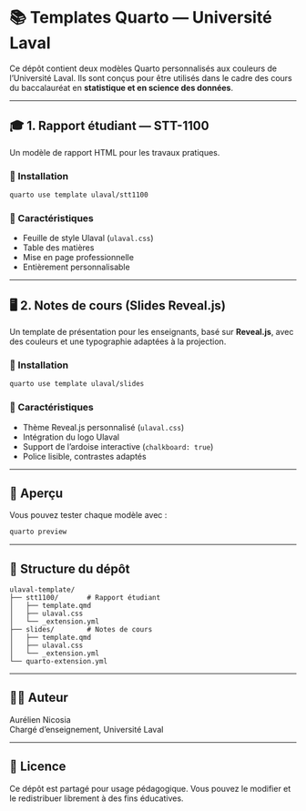 # 📚 Templates Quarto — Université Laval 

Ce dépôt contient deux modèles Quarto personnalisés aux couleurs de l’Université Laval. Ils sont conçus pour être utilisés dans le cadre des cours du baccalauréat en **statistique et en science des données**.

---

## 🎓 1. Rapport étudiant — STT-1100

Un modèle de rapport HTML pour les travaux pratiques.

### 🔧 Installation

```bash
quarto use template ulaval/stt1100
```

### 🎨 Caractéristiques

- Feuille de style Ulaval (`ulaval.css`)
- Table des matières
- Mise en page professionnelle
- Entièrement personnalisable

---

## 🖥️ 2. Notes de cours (Slides Reveal.js)

Un template de présentation pour les enseignants, basé sur **Reveal.js**, avec des couleurs et une typographie adaptées à la projection.

### 🔧 Installation

```bash
quarto use template ulaval/slides
```

### 🎨 Caractéristiques

- Thème Reveal.js personnalisé (`ulaval.css`)
- Intégration du logo Ulaval
- Support de l’ardoise interactive (`chalkboard: true`)
- Police lisible, contrastes adaptés

---

## 🧪 Aperçu

Vous pouvez tester chaque modèle avec :

```bash
quarto preview
```

---

## 📁 Structure du dépôt

```
ulaval-template/
├── stt1100/       # Rapport étudiant
│   ├── template.qmd
│   ├── ulaval.css
│   └── _extension.yml
├── slides/        # Notes de cours
│   ├── template.qmd
│   ├── ulaval.css
│   └── _extension.yml
└── quarto-extension.yml
```

---



## 🧑‍🏫 Auteur

Aurélien Nicosia  
Chargé d’enseignement, Université Laval  

---

## 📜 Licence

Ce dépôt est partagé pour usage pédagogique. Vous pouvez le modifier et le redistribuer librement à des fins éducatives.
